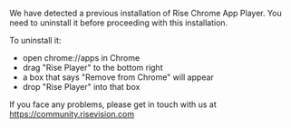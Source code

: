 We have detected a previous installation of Rise Chrome App Player. You need to uninstall it before proceeding with this installation.

To uninstall it:
- open chrome://apps in Chrome
- drag "Rise Player" to the bottom right
- a box that says "Remove from Chrome" will appear
- drop "Rise Player" into that box

If you face any problems, please get in touch with us at https://community.risevision.com